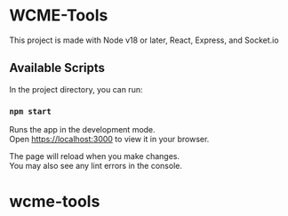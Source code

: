 # WCME-Tools

This project is made with Node v18 or later, React, Express, and Socket.io

## Available Scripts

In the project directory, you can run:

### `npm start`

Runs the app in the development mode.\
Open [https://localhost:3000](https://localhost:3000) to view it in your browser.

The page will reload when you make changes.\
You may also see any lint errors in the console.

# wcme-tools
